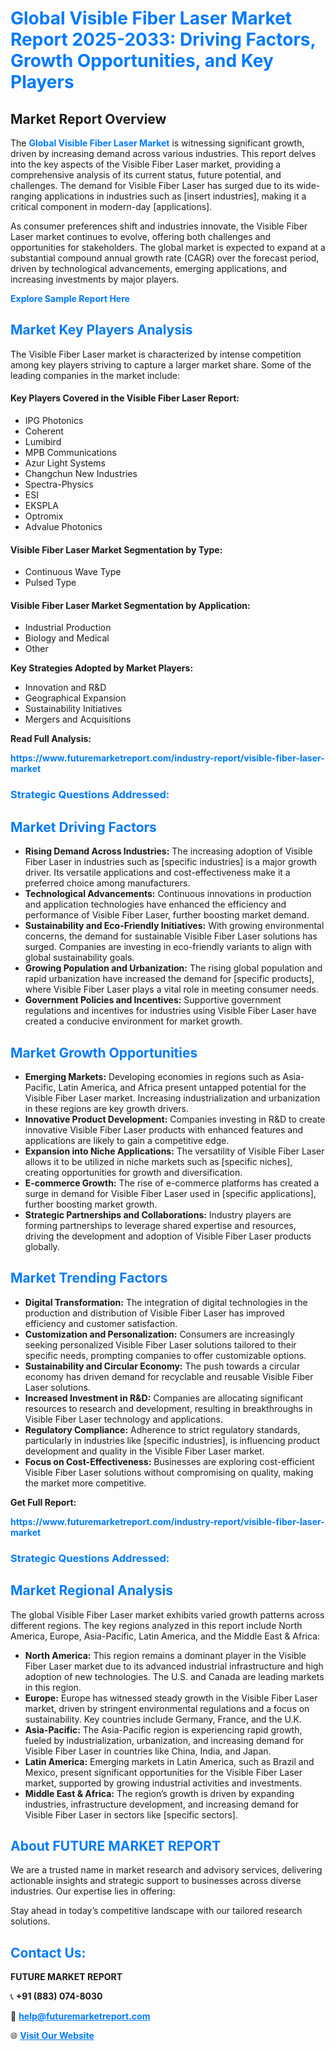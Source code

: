 <h1 style="color: #007BFF;">Global Visible Fiber Laser Market Report 2025-2033: Driving Factors, Growth Opportunities, and Key Players</h1>

<section id="overview">
<h2>Market Report Overview</h2>
<p>The <a href="https://www.futuremarketreport.com/industry-report/visible-fiber-laser-market" style="color: #007BFF; text-decoration: none;"><strong>Global Visible Fiber Laser Market</strong></a> is witnessing significant growth, driven by increasing demand across various industries. This report delves into the key aspects of the Visible Fiber Laser market, providing a comprehensive analysis of its current status, future potential, and challenges. The demand for Visible Fiber Laser has surged due to its wide-ranging applications in industries such as [insert industries], making it a critical component in modern-day [applications].</p>
<p>As consumer preferences shift and industries innovate, the Visible Fiber Laser market continues to evolve, offering both challenges and opportunities for stakeholders. The global market is expected to expand at a substantial compound annual growth rate (CAGR) over the forecast period, driven by technological advancements, emerging applications, and increasing investments by major players.</p>
</section>

<section id="overview">
<p><a href="https://www.futuremarketreport.com/request-sample/reportId=26921" style="color: #007BFF; text-decoration: none;"><strong>Explore Sample Report Here</strong></a></p>
</section>

<section id="key-players">
<h2 style="color: #007BFF;">Market Key Players Analysis</h2>
<p>The Visible Fiber Laser market is characterized by intense competition among key players striving to capture a larger market share. Some of the leading companies in the market include:</p>
<h4>Key Players Covered in the Visible Fiber Laser Report:</h4>
<ul><li>IPG Photonics</li><li>Coherent</li><li>Lumibird</li><li>MPB Communications</li><li>Azur Light Systems</li><li>Changchun New Industries</li><li>Spectra-Physics</li><li>ESI</li><li>EKSPLA</li><li>Optromix</li><li>Advalue Photonics</li></ul>
<h4>Visible Fiber Laser Market Segmentation by Type:</h4>
<ul><li>Continuous Wave Type</li><li>Pulsed Type</li></ul>

<h4>Visible Fiber Laser Market Segmentation by Application:</h4>
<ul><li>Industrial Production</li><li>Biology and Medical</li><li>Other</li></ul>
<p><strong>Key Strategies Adopted by Market Players:</strong></p>
<ul>
<li>Innovation and R&D</li>
<li>Geographical Expansion</li>
<li>Sustainability Initiatives</li>
<li>Mergers and Acquisitions</li>
</ul>
</section>

<section>
<p><strong>Read Full Analysis: </strong></p><a href="https://www.futuremarketreport.com/industry-report/visible-fiber-laser-market" style="color: #007BFF; text-decoration: none;"><strong>https://www.futuremarketreport.com/industry-report/visible-fiber-laser-market</strong></a>
<h3 style="color: #007BFF;">Strategic Questions Addressed:</h3>
</section>

<section id="driving-factors">
<h2 style="color: #007BFF;">Market Driving Factors</h2>
<ul>
<li><strong>Rising Demand Across Industries:</strong> The increasing adoption of Visible Fiber Laser in industries such as [specific industries] is a major growth driver. Its versatile applications and cost-effectiveness make it a preferred choice among manufacturers.</li>
<li><strong>Technological Advancements:</strong> Continuous innovations in production and application technologies have enhanced the efficiency and performance of Visible Fiber Laser, further boosting market demand.</li>
<li><strong>Sustainability and Eco-Friendly Initiatives:</strong> With growing environmental concerns, the demand for sustainable Visible Fiber Laser solutions has surged. Companies are investing in eco-friendly variants to align with global sustainability goals.</li>
<li><strong>Growing Population and Urbanization:</strong> The rising global population and rapid urbanization have increased the demand for [specific products], where Visible Fiber Laser plays a vital role in meeting consumer needs.</li>
<li><strong>Government Policies and Incentives:</strong> Supportive government regulations and incentives for industries using Visible Fiber Laser have created a conducive environment for market growth.</li>
</ul>
</section>

<section id="growth-opportunities">
<h2 style="color: #007BFF;">Market Growth Opportunities</h2>
<ul>
<li><strong>Emerging Markets:</strong> Developing economies in regions such as Asia-Pacific, Latin America, and Africa present untapped potential for the Visible Fiber Laser market. Increasing industrialization and urbanization in these regions are key growth drivers.</li>
<li><strong>Innovative Product Development:</strong> Companies investing in R&D to create innovative Visible Fiber Laser products with enhanced features and applications are likely to gain a competitive edge.</li>
<li><strong>Expansion into Niche Applications:</strong> The versatility of Visible Fiber Laser allows it to be utilized in niche markets such as [specific niches], creating opportunities for growth and diversification.</li>
<li><strong>E-commerce Growth:</strong> The rise of e-commerce platforms has created a surge in demand for Visible Fiber Laser used in [specific applications], further boosting market growth.</li>
<li><strong>Strategic Partnerships and Collaborations:</strong> Industry players are forming partnerships to leverage shared expertise and resources, driving the development and adoption of Visible Fiber Laser products globally.</li>
</ul>
</section>

<section id="trending-factors">
<h2 style="color: #007BFF;">Market Trending Factors</h2>
<ul>
<li><strong>Digital Transformation:</strong> The integration of digital technologies in the production and distribution of Visible Fiber Laser has improved efficiency and customer satisfaction.</li>
<li><strong>Customization and Personalization:</strong> Consumers are increasingly seeking personalized Visible Fiber Laser solutions tailored to their specific needs, prompting companies to offer customizable options.</li>
<li><strong>Sustainability and Circular Economy:</strong> The push towards a circular economy has driven demand for recyclable and reusable Visible Fiber Laser solutions.</li>
<li><strong>Increased Investment in R&D:</strong> Companies are allocating significant resources to research and development, resulting in breakthroughs in Visible Fiber Laser technology and applications.</li>
<li><strong>Regulatory Compliance:</strong> Adherence to strict regulatory standards, particularly in industries like [specific industries], is influencing product development and quality in the Visible Fiber Laser market.</li>
<li><strong>Focus on Cost-Effectiveness:</strong> Businesses are exploring cost-efficient Visible Fiber Laser solutions without compromising on quality, making the market more competitive.</li>
</ul>
</section>

<section>
<p><strong>Get Full Report: </strong></p><a href="https://www.futuremarketreport.com/industry-report/visible-fiber-laser-market" style="color: #007BFF; text-decoration: none;"><strong>https://www.futuremarketreport.com/industry-report/visible-fiber-laser-market</strong></a>
<h3 style="color: #007BFF;">Strategic Questions Addressed:</h3>
</section>


<section id="regional-analysis">
<h2 style="color: #007BFF;">Market Regional Analysis</h2>
<p>The global Visible Fiber Laser market exhibits varied growth patterns across different regions. The key regions analyzed in this report include North America, Europe, Asia-Pacific, Latin America, and the Middle East & Africa:</p>
<ul>
<li><strong>North America:</strong> This region remains a dominant player in the Visible Fiber Laser market due to its advanced industrial infrastructure and high adoption of new technologies. The U.S. and Canada are leading markets in this region.</li>
<li><strong>Europe:</strong> Europe has witnessed steady growth in the Visible Fiber Laser market, driven by stringent environmental regulations and a focus on sustainability. Key countries include Germany, France, and the U.K.</li>
<li><strong>Asia-Pacific:</strong> The Asia-Pacific region is experiencing rapid growth, fueled by industrialization, urbanization, and increasing demand for Visible Fiber Laser in countries like China, India, and Japan.</li>
<li><strong>Latin America:</strong> Emerging markets in Latin America, such as Brazil and Mexico, present significant opportunities for the Visible Fiber Laser market, supported by growing industrial activities and investments.</li>
<li><strong>Middle East & Africa:</strong> The region’s growth is driven by expanding industries, infrastructure development, and increasing demand for Visible Fiber Laser in sectors like [specific sectors].</li>
</ul>
</section>

<footer>
<h2 style="color: #007BFF;">About FUTURE MARKET REPORT</h2>
<p>We are a trusted name in market research and advisory services, delivering actionable insights and strategic support to businesses across diverse industries. Our expertise lies in offering:</p>

<p>Stay ahead in today’s competitive landscape with our tailored research solutions.</p>

<h2 style="color: #007BFF;">Contact Us:</h2>
<p><strong>FUTURE MARKET REPORT</strong></p>
<p>📞 <strong>+91 (883) 074-8030</strong></p>
<p>📧 <strong><a href="mailto:help@futuremarketreport.com" style="color: #007BFF;">help@futuremarketreport.com</a></strong></p>
<p>🌐 <strong><a href="https://www.futuremarketreport.com/" style="color: #007BFF;">Visit Our Website</a></strong></p>
</footer>